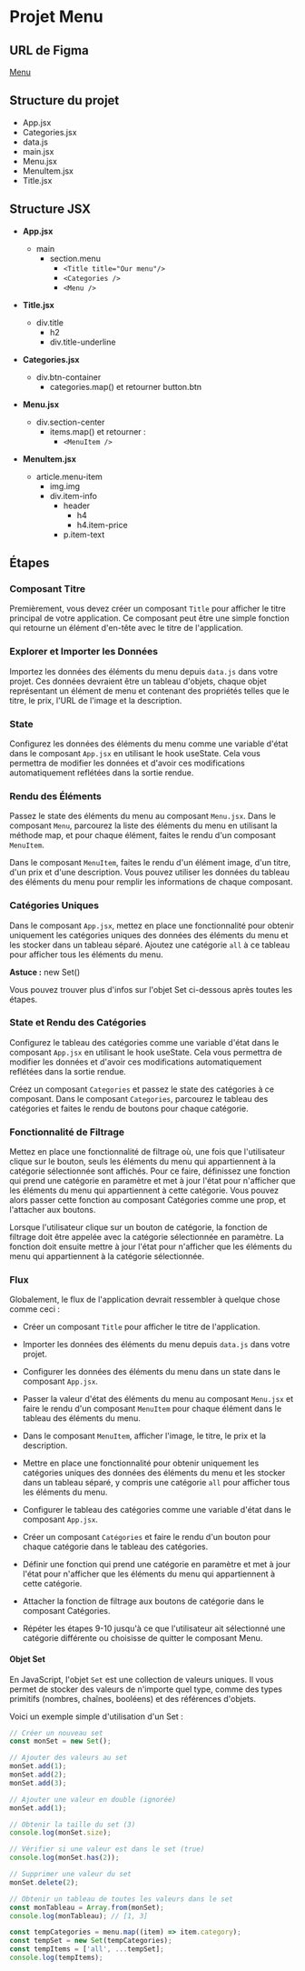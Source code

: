 # Projet Menu

## URL de Figma

[Menu](https://www.figma.com/file/PwlnSJXCuo4qD2o6EJiuj9/Menu?node-id=0%3A1&t=oaKVwYVqc9Oon2Ts-1)

## Structure du projet

- App.jsx
- Categories.jsx
- data.js
- main.jsx
- Menu.jsx
- MenuItem.jsx
- Title.jsx

## Structure JSX

- **App.jsx**

  - main
    - section.menu
      - `<Title title="Our menu"/>`
      - `<Categories />`
      - `<Menu />`

- **Title.jsx**

  - div.title
    - h2
    - div.title-underline

- **Categories.jsx**

  - div.btn-container
    - categories.map() et retourner button.btn

- **Menu.jsx**

  - div.section-center
    - items.map() et retourner :
      - `<MenuItem />`

- **MenuItem.jsx**
  - article.menu-item
    - img.img
    - div.item-info
      - header
        - h4
        - h4.item-price
      - p.item-text

## Étapes

### Composant Titre

Premièrement, vous devez créer un composant `Title` pour afficher le titre principal de votre application. Ce composant peut être une simple fonction qui retourne un élément d'en-tête avec le titre de l'application.

### Explorer et Importer les Données

Importez les données des éléments du menu depuis `data.js` dans votre projet. Ces données devraient être un tableau d'objets, chaque objet représentant un élément de menu et contenant des propriétés telles que le titre, le prix, l'URL de l'image et la description.

### State

Configurez les données des éléments du menu comme une variable d'état dans le composant `App.jsx` en utilisant le hook useState. Cela vous permettra de modifier les données et d'avoir ces modifications automatiquement reflétées dans la sortie rendue.

### Rendu des Éléments

Passez le state des éléments du menu au composant `Menu.jsx`. Dans le composant `Menu`, parcourez la liste des éléments du menu en utilisant la méthode map, et pour chaque élément, faites le rendu d'un composant `MenuItem`.

Dans le composant `MenuItem`, faites le rendu d'un élément image, d'un titre, d'un prix et d'une description. Vous pouvez utiliser les données du tableau des éléments du menu pour remplir les informations de chaque composant.

### Catégories Uniques

Dans le composant `App.jsx`, mettez en place une fonctionnalité pour obtenir uniquement les catégories uniques des données des éléments du menu et les stocker dans un tableau séparé. Ajoutez une catégorie `all` à ce tableau pour afficher tous les éléments du menu.

**Astuce :** new Set()

Vous pouvez trouver plus d'infos sur l'objet Set ci-dessous après toutes les étapes.

### State et Rendu des Catégories

Configurez le tableau des catégories comme une variable d'état dans le composant `App.jsx` en utilisant le hook useState. Cela vous permettra de modifier les données et d'avoir ces modifications automatiquement reflétées dans la sortie rendue.

Créez un composant `Categories` et passez le state des catégories à ce composant. Dans le composant `Categories`, parcourez le tableau des catégories et faites le rendu de boutons pour chaque catégorie.

### Fonctionnalité de Filtrage

Mettez en place une fonctionnalité de filtrage où, une fois que l'utilisateur clique sur le bouton, seuls les éléments du menu qui appartiennent à la catégorie sélectionnée sont affichés. Pour ce faire, définissez une fonction qui prend une catégorie en paramètre et met à jour l'état pour n'afficher que les éléments du menu qui appartiennent à cette catégorie. Vous pouvez alors passer cette fonction au composant Catégories comme une prop, et l'attacher aux boutons.

Lorsque l'utilisateur clique sur un bouton de catégorie, la fonction de filtrage doit être appelée avec la catégorie sélectionnée en paramètre. La fonction doit ensuite mettre à jour l'état pour n'afficher que les éléments du menu qui appartiennent à la catégorie sélectionnée.

### Flux

Globalement, le flux de l'application devrait ressembler à quelque chose comme ceci :

- Créer un composant `Title` pour afficher le titre de l'application.

- Importer les données des éléments du menu depuis `data.js` dans votre projet.

- Configurer les données des éléments du menu dans un state dans le composant `App.jsx`.

- Passer la valeur d'état des éléments du menu au composant `Menu.jsx` et faire le rendu d'un composant `MenuItem` pour chaque élément dans le tableau des éléments du menu.

- Dans le composant `MenuItem`, afficher l'image, le titre, le prix et la description.

- Mettre en place une fonctionnalité pour obtenir uniquement les catégories uniques des données des éléments du menu et les stocker dans un tableau séparé, y compris une catégorie `all` pour afficher tous les éléments du menu.

- Configurer le tableau des catégories comme une variable d'état dans le composant `App.jsx`.

- Créer un composant `Catégories` et faire le rendu d'un bouton pour chaque catégorie dans le tableau des catégories.

- Définir une fonction qui prend une catégorie en paramètre et met à jour l'état pour n'afficher que les éléments du menu qui appartiennent à cette catégorie.

- Attacher la fonction de filtrage aux boutons de catégorie dans le composant Catégories.

- Répéter les étapes 9-10 jusqu'à ce que l'utilisateur ait sélectionné une catégorie différente ou choisisse de quitter le composant Menu.

#### Objet Set

En JavaScript, l'objet `Set` est une collection de valeurs uniques. Il vous permet de stocker des valeurs de n'importe quel type, comme des types primitifs (nombres, chaînes, booléens) et des références d'objets.

Voici un exemple simple d'utilisation d'un Set :

```js
// Créer un nouveau set
const monSet = new Set();

// Ajouter des valeurs au set
monSet.add(1);
monSet.add(2);
monSet.add(3);

// Ajouter une valeur en double (ignorée)
monSet.add(1);

// Obtenir la taille du set (3)
console.log(monSet.size);

// Vérifier si une valeur est dans le set (true)
console.log(monSet.has(2));

// Supprimer une valeur du set
monSet.delete(2);

// Obtenir un tableau de toutes les valeurs dans le set
const monTableau = Array.from(monSet);
console.log(monTableau); // [1, 3]
```

```js
const tempCategories = menu.map((item) => item.category);
const tempSet = new Set(tempCategories);
const tempItems = ['all', ...tempSet];
console.log(tempItems);
```
